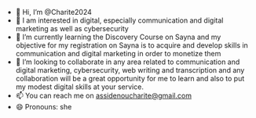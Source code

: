 - 👋 Hi, I’m @Charite2024
- 👀 I am interested in digital, especially communication and digital marketing as well as cybersecurity
- 🌱 I’m currently learning the Discovery Course on Sayna and my objective for my registration on Sayna is to acquire and develop skills in communication and digital marketing in order to monetize them
- 💞️ I’m looking to collaborate in any area related to communication and digital marketing, cybersecurity, web writing and transcription and any collaboration will be a great opportunity for me to learn and also to put my modest digital skills at your service.
- 📫 You can reach me on assidenoucharite@gmail.com
- 😄 Pronouns: she
